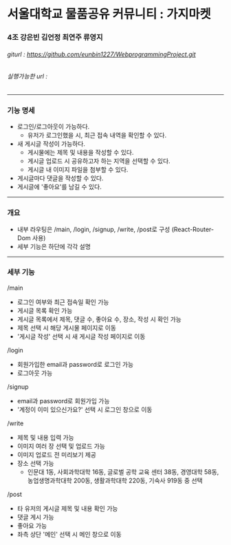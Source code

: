 # 서울대학교 물품공유 커뮤니티 : 가지마켓 

### 4조 강은빈 김언정 최연주 류영지

###### giturl : https://github.com/eunbin1227/WebprogrammingProject.git
###### 실행가능한 url : 

------------------------------

### 기능 명세

* 로그인/로그아웃이 가능하다.
    - 유저가 로그인했을 시, 최근 접속 내역을 확인할 수 있다.
* 새 게시글 작성이 가능하다.
    - 게시물에는 제목 및 내용을 작성할 수 있다.
    - 게시글 업로드 시 공유하고자 하는 지역을 선택할 수 있다.
    - 게시글 내 이미지 파일을 첨부할 수 있다.
* 게시글마다 댓글을 작성할 수 있다.
* 게시글에 '좋아요'를 남길 수 있다.

------------------------------
### 개요
- 내부 라우팅은 /main, /login, /signup, /write, /post로 구성 (React-Router-Dom 사용)
- 세부 기능은 하단에 각각 설명

------------------------------
### 세부 기능

/main
- 로그인 여부와 최근 접속일 확인 가능
- 게시글 목록 확인 가능
- 게시글 목록에서 제목, 댓글 수, 좋아요 수, 장소, 작성 시 확인 가능
- 제목 선택 시 해당 게시물 페이지로 이동
- '게시글 작성' 선택 시 새 게시글 작성 페이지로 이동

/login
- 회원가입한 email과 password로 로그인 가능
- 로그아웃 가능

/signup
- email과 password로 회원가입 가능
- '계정이 이미 있으신가요?' 선택 시 로그인 창으로 이동

/write
- 제목 및 내용 입력 가능
- 이미지 여러 장 선택 및 업로드 가능
- 이미지 업로드 전 미리보기 제공
- 장소 선택 가능
  - 인문대 1동, 사회과학대학 16동, 글로벌 공학 교육 센터 38동, 경영대학 58동, 농업생명과학대학 200동, 생활과학대학 220동, 기숙사 919동 중 선택
  
/post
- 타 유저의 게시글 제목 및 내용 확인 가능
- 댓글 게시 가능
- 좋아요 가능
- 좌측 상단 '메인' 선택 시 메인 창으로 이동
